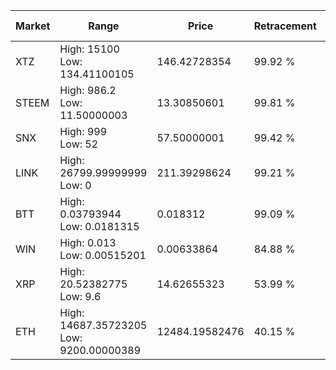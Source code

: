 | Market | Range | Price| Retracement | Doubles to 50% |
| --- | --- | --- | --- | --- |
| XTZ | High: 15100<br />Low: 134.41100105 | 146.42728354 | 99.92 % | 52.02 |
| STEEM | High: 986.2<br />Low: 11.50000003 | 13.30850601 | 99.81 % | 37.48 |
| SNX | High: 999<br />Low: 52 | 57.50000001 | 99.42 % | 9.14 |
| LINK | High: 26799.99999999<br />Low: 0 | 211.39298624 | 99.21 % | 63.39 |
| BTT | High: 0.03793944<br />Low: 0.0181315 | 0.018312 | 99.09 % | 1.53 |
| WIN | High: 0.013<br />Low: 0.00515201 | 0.00633864 | 84.88 % | 1.43 |
| XRP | High: 20.52382775<br />Low: 9.6 | 14.62655323 | 53.99 % | 1.03 |
| ETH | High: 14687.35723205<br />Low: 9200.00000389 | 12484.19582476 | 40.15 % | 0.00 |
